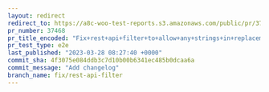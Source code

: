 ```yaml
---
layout: redirect
redirect_to: https://a8c-woo-test-reports.s3.amazonaws.com/public/pr/37468/e2e/index.html
pr_number: 37468
pr_title_encoded: "Fix+rest+api+filter+to+allow+any+strings+in+replacement"
pr_test_type: e2e
last_published: "2023-03-28 08:27:40 +0000"
commit_sha: 4f3075e084ddb3c7d10b00b6341ec485b0dcaa6a
commit_message: "Add changelog"
branch_name: fix/rest-api-filter
---
```

